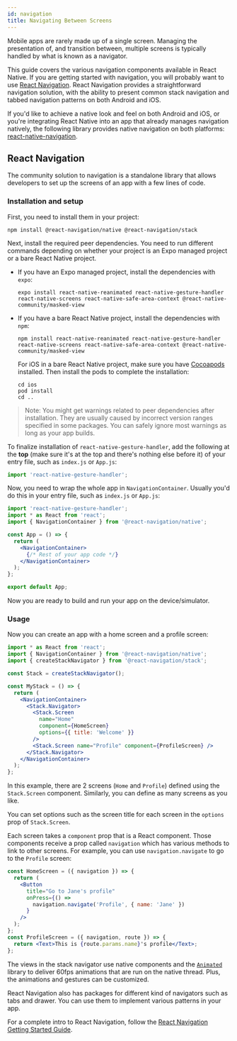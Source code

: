 ```yaml
---
id: navigation
title: Navigating Between Screens
---
```


Mobile apps are rarely made up of a single screen. Managing the presentation of, and transition between, multiple screens is typically handled by what is known as a navigator.

This guide covers the various navigation components available in React Native. If you are getting started with navigation, you will probably want to use [React Navigation](navigation.md#react-navigation). React Navigation provides a straightforward navigation solution, with the ability to present common stack navigation and tabbed navigation patterns on both Android and iOS.

If you'd like to achieve a native look and feel on both Android and iOS, or you're integrating React Native into an app that already manages navigation natively, the following library provides native navigation on both platforms: [react-native-navigation](https://github.com/wix/react-native-navigation).

## React Navigation

The community solution to navigation is a standalone library that allows developers to set up the screens of an app with a few lines of code.

### Installation and setup

First, you need to install them in your project:

```shell
npm install @react-navigation/native @react-navigation/stack
```

Next, install the required peer dependencies. You need to run different commands depending on whether your project is an Expo managed project or a bare React Native project.

- If you have an Expo managed project, install the dependencies with `expo`:

  ```shell
  expo install react-native-reanimated react-native-gesture-handler react-native-screens react-native-safe-area-context @react-native-community/masked-view
  ```

- If you have a bare React Native project, install the dependencies with `npm`:

  ```shell
  npm install react-native-reanimated react-native-gesture-handler react-native-screens react-native-safe-area-context @react-native-community/masked-view
  ```

  For iOS in a bare React Native project, make sure you have [Cocoapods](https://cocoapods.org/) installed. Then install the pods to complete the installation:

  ```shell
  cd ios
  pod install
  cd ..
  ```

> Note: You might get warnings related to peer dependencies after installation. They are usually caused by incorrect version ranges specified in some packages. You can safely ignore most warnings as long as your app builds.

To finalize installation of `react-native-gesture-handler`, add the following at the **top** (make sure it's at the top and there's nothing else before it) of your entry file, such as `index.js` or `App.js`:

```js
import 'react-native-gesture-handler';
```

Now, you need to wrap the whole app in `NavigationContainer`. Usually you'd do this in your entry file, such as `index.js` or `App.js`:

```jsx
import 'react-native-gesture-handler';
import * as React from 'react';
import { NavigationContainer } from '@react-navigation/native';

const App = () => {
  return (
    <NavigationContainer>
      {/* Rest of your app code */}
    </NavigationContainer>
  );
};

export default App;
```

Now you are ready to build and run your app on the device/simulator.

### Usage

Now you can create an app with a home screen and a profile screen:

```jsx
import * as React from 'react';
import { NavigationContainer } from '@react-navigation/native';
import { createStackNavigator } from '@react-navigation/stack';

const Stack = createStackNavigator();

const MyStack = () => {
  return (
    <NavigationContainer>
      <Stack.Navigator>
        <Stack.Screen
          name="Home"
          component={HomeScreen}
          options={{ title: 'Welcome' }}
        />
        <Stack.Screen name="Profile" component={ProfileScreen} />
      </Stack.Navigator>
    </NavigationContainer>
  );
};
```

In this example, there are 2 screens (`Home` and `Profile`) defined using the `Stack.Screen` component. Similarly, you can define as many screens as you like.

You can set options such as the screen title for each screen in the `options` prop of `Stack.Screen`.

Each screen takes a `component` prop that is a React component. Those components receive a prop called `navigation` which has various methods to link to other screens. For example, you can use `navigation.navigate` to go to the `Profile` screen:

```jsx
const HomeScreen = ({ navigation }) => {
  return (
    <Button
      title="Go to Jane's profile"
      onPress={() =>
        navigation.navigate('Profile', { name: 'Jane' })
      }
    />
  );
};
const ProfileScreen = ({ navigation, route }) => {
  return <Text>This is {route.params.name}'s profile</Text>;
};
```

The views in the stack navigator use native components and the [`Animated`](animated.md) library to deliver 60fps animations that are run on the native thread. Plus, the animations and gestures can be customized.

React Navigation also has packages for different kind of navigators such as tabs and drawer. You can use them to implement various patterns in your app.

For a complete intro to React Navigation, follow the [React Navigation Getting Started Guide](https://reactnavigation.org/docs/getting-started.html).
